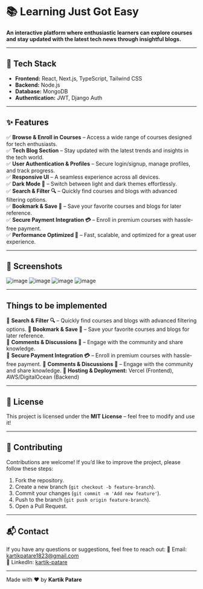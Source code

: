 # 📚 Learning Just Got Easy

**An interactive platform where enthusiastic learners can explore courses and stay updated with the latest tech news through insightful blogs.**

---

## 🚀 Tech Stack

- **Frontend:** React, Next.js, TypeScript, Tailwind CSS
- **Backend:** Node.js
- **Database:** MongoDB
- **Authentication:** JWT, Django Auth

---

## ✨ Features

✅ **Browse & Enroll in Courses** – Access a wide range of courses designed for tech enthusiasts.  
✅ **Tech Blog Section** – Stay updated with the latest trends and insights in the tech world.  
✅ **User Authentication & Profiles** – Secure login/signup, manage profiles, and track progress.  
✅ **Responsive UI** – A seamless experience across all devices.  
✅ **Dark Mode 🌙** – Switch between light and dark themes effortlessly.  
✅ **Search & Filter 🔍** – Quickly find courses and blogs with advanced filtering options.  
✅ **Bookmark & Save 📌** – Save your favorite courses and blogs for later reference.   
✅ **Secure Payment Integration 💳** – Enroll in premium courses with hassle-free payment.  
✅ **Performance Optimized 🚀** – Fast, scalable, and optimized for a great user experience.  

---

## 📸 Screenshots 
![image](https://github.com/user-attachments/assets/733b0bec-1604-495c-a805-d577630f9828)
![image](https://github.com/user-attachments/assets/379ff8bc-b2a5-44b3-b364-94e1311b3621)
![image](https://github.com/user-attachments/assets/1ba4c93e-bfe1-4f3a-b8d3-6a4d6a9ff4c4)
![image](https://github.com/user-attachments/assets/777d95d3-b9ac-4aaf-a80c-6cb57c2810cd)

---
## Things to be implemented

🔮 **Search & Filter 🔍** – Quickly find courses and blogs with advanced filtering options. 
🔮 **Bookmark & Save 📌** – Save your favorite courses and blogs for later reference.  
🔮 **Comments & Discussions 💬** – Engage with the community and share knowledge.  
🔮 **Secure Payment Integration 💳** – Enroll in premium courses with hassle-free payment. 
🔮 **Comments & Discussions 💬** – Engage with the community and share knowledge. 
🔮 **Hosting & Deployment:** Vercel (Frontend), AWS/DigitalOcean (Backend)

---

## 📜 License
This project is licensed under the **MIT License** – feel free to modify and use it!

---

## 🤝 Contributing
Contributions are welcome! If you’d like to improve the project, please follow these steps:
1. Fork the repository.
2. Create a new branch (`git checkout -b feature-branch`).
3. Commit your changes (`git commit -m 'Add new feature'`).
4. Push to the branch (`git push origin feature-branch`).
5. Open a Pull Request.

---

## 📬 Contact
If you have any questions or suggestions, feel free to reach out:
📧 Email: kartikpatare1823@gmail.com   
💼 LinkedIn: [kartik-patare](https://www.linkedin.com/in/kartik-patare-63b4b4256/)

---

Made with ❤️ by **Kartik Patare**
